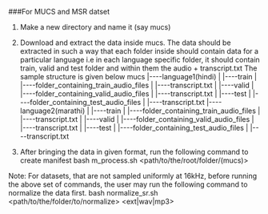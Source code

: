###For MUCS and MSR datset
1. Make a new directory and name it (say mucs)
2. Download and extract the data inside mucs. The data should be extracted in such a way that each folder inside should contain data for a particular language i.e in each language specific folder, it should contain train, valid and test folder and within them the audio + transcript.txt
The sample structure is given below
mucs
 |----language1(hindi)
 |        |----train
 |                |----folder_containing_train_audio_files
 |                |----transcript.txt
 |        |----valid
 |                |----folder_containing_valid_audio_files
 |                |----transcript.txt
 |        |----test
 |                |----folder_containing_test_audio_files
 |                |----transcript.txt
 |----language2(marathi)
 |        |----train
 |                |----folder_containing_train_audio_files
 |                |----transcript.txt
 |        |----valid
 |                |----folder_containing_valid_audio_files
 |                |----transcript.txt
 |        |----test
 |                |----folder_containing_test_audio_files
 |                |----transcript.txt

3. After bringing the data in given format, run the following command to create manifest
bash m_process.sh <path/to/the/root/folder/(mucs)>

Note: For datasets, that are not sampled uniformly at 16kHz, before running the above set of commands, the user may run the following command to normalize the data first.
bash normalize_sr.sh <path/to/the/folder/to/normalize> <ext|wav|mp3>

